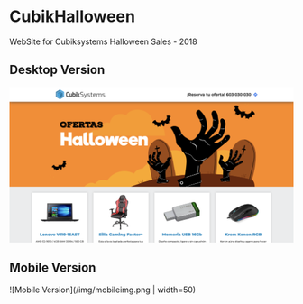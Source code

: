 # CubikHalloween
WebSite for Cubiksystems Halloween Sales - 2018

## Desktop Version
![Desktop Version](/img/desktopimg.png)

## Mobile Version
![Mobile Version](/img/mobileimg.png | width=50)

